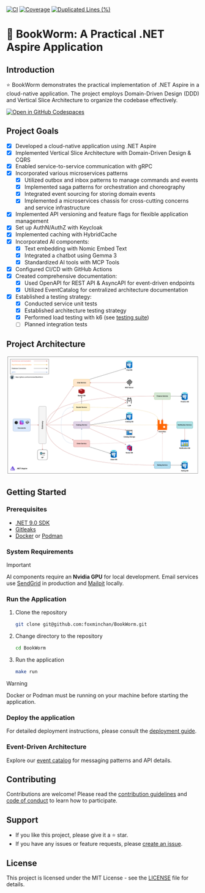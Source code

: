 [![CI](https://github.com/foxminchan/BookWorm/actions/workflows/ci.yaml/badge.svg)](https://github.com/foxminchan/BookWorm/actions/workflows/ci.yaml)
[![Coverage](https://sonarcloud.io/api/project_badges/measure?project=foxminchan_BookWorm&metric=coverage)](https://sonarcloud.io/summary/new_code?id=foxminchan_BookWorm)
[![Duplicated Lines (%)](https://sonarcloud.io/api/project_badges/measure?project=foxminchan_BookWorm&metric=duplicated_lines_density)](https://sonarcloud.io/summary/new_code?id=foxminchan_BookWorm)

# 📖 BookWorm: A Practical .NET Aspire Application

## Introduction

<p align="justify">
⭐ BookWorm demonstrates the practical implementation of .NET Aspire in a cloud-native application. The project employs Domain-Driven Design (DDD) and Vertical Slice Architecture to organize the codebase effectively.
</p>

<div>
  <a href="https://codespaces.new/foxminchan/BookWorm?quickstart=1">
    <img alt="Open in GitHub Codespaces" src="https://github.com/codespaces/badge.svg">
  </a>
</div>

## Project Goals

- [x] Developed a cloud-native application using .NET Aspire
- [x] Implemented Vertical Slice Architecture with Domain-Driven Design & CQRS
- [x] Enabled service-to-service communication with gRPC
- [x] Incorporated various microservices patterns
  - [x] Utilized outbox and inbox patterns to manage commands and events
  - [x] Implemented saga patterns for orchestration and choreography
  - [x] Integrated event sourcing for storing domain events
  - [x] Implemented a microservices chassis for cross-cutting concerns and service infrastructure
- [x] Implemented API versioning and feature flags for flexible application management
- [x] Set up AuthN/AuthZ with Keycloak
- [x] Implemented caching with HybridCache
- [x] Incorporated AI components:
  - [x] Text embedding with Nomic Embed Text
  - [x] Integrated a chatbot using Gemma 3
  - [x] Standardized AI tools with MCP Tools
- [x] Configured CI/CD with GitHub Actions
- [x] Created comprehensive documentation:
  - [x] Used OpenAPI for REST API & AsyncAPI for event-driven endpoints
  - [x] Utilized EventCatalog for centralized architecture documentation
- [x] Established a testing strategy:
  - [x] Conducted service unit tests
  - [x] Established architecture testing strategy
  - [x] Performed load testing with k6 (see [testing suite](./src/Aspire/BookWorm.AppHost/Container/scripts/README.md))
  - [ ] Planned integration tests

## Project Architecture

![Project Architecture](assets/architecture.png)

## Getting Started

### Prerequisites

- [.NET 9.0 SDK](https://dotnet.microsoft.com/download/dotnet/9.0)
- [Gitleaks](https://gitleaks.io/)
- [Docker](https://www.docker.com/get-started) or [Podman](https://podman-desktop.io/)

### System Requirements

> [!IMPORTANT]
>
> AI components require an **Nvidia GPU** for local development. Email services use [SendGrid](https://sendgrid.com/) in production and [Mailpit](https://mailpit.axllent.org/) locally.

### Run the Application

1. Clone the repository

   ```bash
   git clone git@github.com:foxminchan/BookWorm.git
   ```

2. Change directory to the repository

   ```bash
   cd BookWorm
   ```

3. Run the application

   ```bash
   make run
   ```

> [!WARNING]
> Docker or Podman must be running on your machine before starting the application.

### Deploy the application

For detailed deployment instructions, please consult the [deployment guide](./deploys/README.md).

### Event-Driven Architecture

Explore our [event catalog](https://bookwormdev.netlify.app/) for messaging patterns and API details.

## Contributing

Contributions are welcome! Please read the [contribution guidelines](./.github/CONTRIBUTING.md) and [code of conduct](./.github/CODE-OF-CONDUCT.md) to learn how to participate.

## Support

- If you like this project, please give it a ⭐ star.
- If you have any issues or feature requests, please [create an issue](https://github.com/foxminchan/BookWorm/issues/new/choose).

## License

This project is licensed under the MIT License - see the [LICENSE](LICENSE) file for details.
